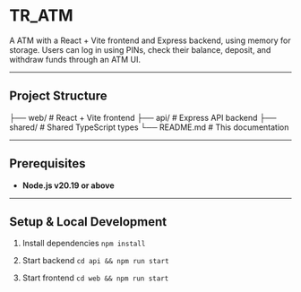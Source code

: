 # TR_ATM

A ATM with a React + Vite frontend and Express backend, using memory for storage. Users can log in using PINs, check their balance, deposit, and withdraw funds through an ATM UI.

---

## Project Structure

├── web/ # React + Vite frontend
├── api/ # Express API backend
├── shared/ # Shared TypeScript types
└── README.md # This documentation

---

## Prerequisites

- **Node.js v20.19 or above**

---

## Setup & Local Development

1. Install dependencies
   `npm install`

2. Start backend
   `cd api && npm run start`

3. Start frontend
   `cd web && npm run start`
